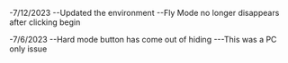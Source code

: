 -7/12/2023
--Updated the environment
--Fly Mode no longer disappears after clicking begin

-7/6/2023
--Hard mode button has come out of hiding
---This was a PC only issue